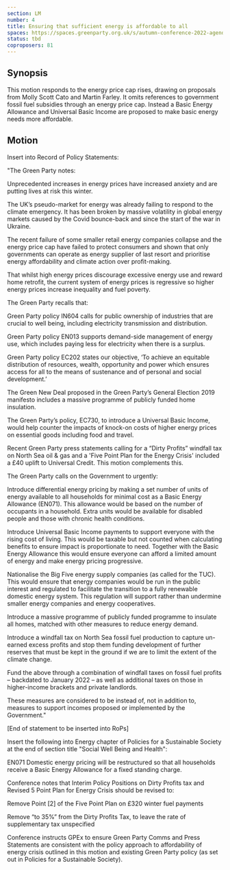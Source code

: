 ```yaml
---
section: LM
number: 4
title: Ensuring that sufficient energy is affordable to all
spaces: https://spaces.greenparty.org.uk/s/autumn-conference-2022-agenda-forum/?contentId=98042
status: tbd
coproposers: 81
---
```

## Synopsis
This motion responds to the energy price cap rises, drawing on proposals from Molly Scott Cato and Martin Farley. It omits references to government fossil fuel subsidies through an energy price cap. Instead a Basic Energy Allowance and Universal Basic Income are proposed to make basic energy needs more affordable.

## Motion
Insert into Record of Policy Statements:

"The Green Party notes:

Unprecedented increases in energy prices have increased anxiety and are putting lives at risk this winter.

The UK’s pseudo-market for energy was already failing to respond to the climate emergency. It has been broken by massive volatility in global energy markets caused by the Covid bounce-back and since the start of the war in Ukraine.

The recent failure of some smaller retail energy companies collapse and the energy price cap have failed to protect consumers and shown that  only governments can operate as energy supplier of last resort and prioritise energy affordability and climate action over profit-making.

That whilst high energy prices discourage excessive energy use and reward home retrofit, the current system of energy prices is regressive so higher energy prices increase inequality and fuel poverty.

The Green Party recalls that:

Green Party policy IN604 calls for public ownership of industries that are crucial to well being, including electricity transmission and distribution.

Green Party policy EN013 supports demand-side management of energy use, which includes paying less for      electricity when there is a surplus.

Green Party policy EC202 states our objective, ‘To achieve an equitable distribution of resources, wealth, opportunity and power which ensures access for all to the means of sustenance and of personal and social development.’

The Green New Deal proposed in the Green Party’s General Election 2019 manifesto includes a massive programme of publicly funded home insulation.

The Green Party’s policy, EC730, to introduce a Universal Basic Income, would help counter the impacts of knock-on costs of higher energy prices on essential goods including food and travel.

Recent Green Party press statements calling for a “Dirty Profits” windfall tax on North Sea oil & gas and a 'Five Point Plan for the Energy Crisis' included a £40 uplift to Universal Credit. This motion complements this.

The Green Party calls on the Government to urgently:

Introduce differential energy pricing by making a set number of units of energy available to all households for      minimal cost as a Basic Energy Allowance (EN071). This allowance would be based on the number of occupants in a household. Extra units would be available for disabled people and those with chronic health conditions.

Introduce Universal Basic Income payments to support everyone with the rising cost of living. This would be taxable but not counted when calculating benefits to ensure impact is proportionate to need. Together with the Basic Energy Allowance this would ensure everyone can afford a limited amount of energy and make energy pricing progressive.

Nationalise the Big Five energy supply companies (as called for the TUC). This would ensure that energy companies would be run in the public interest and regulated to facilitate the transition to a fully renewable domestic energy system. This regulation will support rather than undermine smaller energy companies and energy cooperatives.

Introduce a massive programme of publicly funded programme to insulate all homes, matched with other measures to reduce energy demand.

Introduce a windfall tax on North Sea fossil fuel production to capture un-earned excess profits and stop them funding development of further reserves that must be kept in the ground if we are to limit the extent of the climate change.

Fund the above through a combination of windfall taxes on fossil fuel profits – backdated to January 2022 – as well as additional taxes on those in higher-income brackets and private landlords.

These measures are considered to be instead of, not in addition to, measures to support incomes proposed or implemented by the Government."

[End of statement to be inserted into RoPs]

Insert the following into Energy chapter of Policies for a Sustainable Society at the end of section title "Social Well Being and Health":

EN071 Domestic energy pricing will be restructured so that all households receive a Basic Energy Allowance for a fixed standing charge.

Conference notes that Interim Policy Positions on Dirty Profits tax and Revised 5 Point Plan for Energy Crisis should be revised to:

Remove Point [2] of the Five Point Plan on £320 winter fuel payments

Remove “to 35%” from the Dirty Profits Tax, to leave the rate of supplementary tax unspecified

Conference instructs GPEx to ensure Green Party Comms and Press Statements are consistent with the policy approach to affordability of energy crisis outlined in this motion and existing Green Party policy (as set out in Policies for a Sustainable Society).
